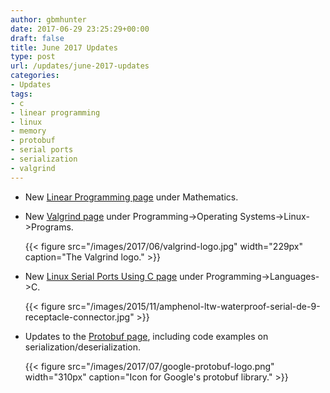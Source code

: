 ```yaml
---
author: gbmhunter
date: 2017-06-29 23:25:29+00:00
draft: false
title: June 2017 Updates
type: post
url: /updates/june-2017-updates
categories:
- Updates
tags:
- c
- linear programming
- linux
- memory
- protobuf
- serial ports
- serialization
- valgrind
---
```


* New [Linear Programming page](/mathematics/linear-programming) under Mathematics.
* New [Valgrind page](/programming/operating-systems/linux/programs/valgrind) under Programming->Operating Systems->Linux->Programs.  

	{{< figure src="/images/2017/06/valgrind-logo.jpg" width="229px" caption="The Valgrind logo."  >}}

* New [Linux Serial Ports Using C page](/programming/languages/c/linux-serial-ports-using-c) under Programming->Languages->C.  

	{{< figure src="/images/2015/11/amphenol-ltw-waterproof-serial-de-9-receptacle-connector.jpg"   >}}

* Updates to the [Protobuf page](/programming/general/protobuf), including code examples on serialization/deserialization.  

	{{< figure src="/images/2017/07/google-protobuf-logo.png" width="310px" caption="Icon for Google's protobuf library."  >}}